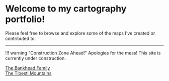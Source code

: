 # Welcome to my cartography portfolio!

Please feel free to browse and explore some of the maps I've created or contributed to.

---

!!! warning "Construction Zone Ahead!"
	Apologies for the mess! This site is currently under construction.



<div class="gallery">
	<div class="entry">
		<img class="thumb" src="img/alabama_thumb.jpg" alt="">
	</div>
	<div class="entry">
		<a href="portfolio/bankhead"><img class="thumb" src="img/bankhead_al1820_thumb.jpg" alt=""></a>
		<div class="thumb_label">
			<div class="label_text"><a href="portfolio/bankhead">The Bankhead Family</a></div>
		</div>
	</div>
	<div class="entry">
		<a href="portfolio/tibesti"><img class="thumb" src="img/selmatoclaiborne_thumb.jpg" alt=""></a>
		<div class="thumb_label">
			<div class="label_text"><a href="portfolio/bankhead">The Tibesti Mountains</a></div>
		</div>
	</div>
	<div class="entry">
		<img class="thumb" src="img/tibesti_thumb.jpg" alt="">
	</div>
	<div class="entry">
		<img class="thumb" src="img/na_physioregions_thumb.jpg" alt="">
	</div>
	<div class="entry">
		<img class="thumb" src="img/olympusmons_thumb.jpg" alt="">
	</div>
	<div class="entry">
		<img class="thumb" src="img/stclairco_thumb.jpg" alt="">
	</div>
	<div class="entry">
		<img class="thumb" src="img/tuscaloosaco_thumb.jpg" alt="">
	</div>
	<div class="entry">
		<img class="thumb" src="img/florida_znh_thumb.jpg" alt="">
	</div>
	<div class="entry">
		<img class="thumb" src="img/ww1_ardennes_thumb.jpg" alt="">
	</div>
	<div class="entry">
		<img class="thumb" src="img/watermills_thumb.jpg" alt="">
	</div>
	<div class="entry">
		<img class="thumb" src="img/hispaniola_thumb.jpg" alt="">
	</div>

</div>
